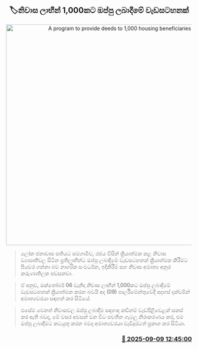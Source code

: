 <p align='center'><b><h2 align='center' title='A program to provide deeds to 1,000 housing beneficiaries'>🏷නිවාස ලාභීන් 1,000කට ඔප්පු ලබාදීමේ වැඩසටහනක්</h2></b></p>
<p align='center'><img src='https://helakuru.sgp1.cdn.digitaloceanspaces.com/esana/images/lib/aruna-jayathilake-u.jpg' width='600' alt='A program to provide deeds to 1,000 housing beneficiaries'></p>

> ලෝක ජනාවාස සතියට සමගාමීව, රජය විසින් ක්‍රියාත්මක කළ නිවාස ව්‍යාපෘතිවල සිටින ප්‍රතිලාභීන්ට ඔප්පු ලබාදීමේ වැඩසටහනක් ක්‍රියාත්මක කිරීමට පියවර ගන්නා බව නාගරික සංවර්ධන, ඉදිකිරීම් සහ නිවාස අමාත්‍ය අනුර කරුණාතිලක පවසනවා.

> ඒ අනුව, ඔක්තෝබර් 06 වැනිදා නිවාස ලාභීන් 1,000කට ඔප්පු ලබාදීමේ වැඩසටහනක් ක්‍රියාත්මක කරන බවයි අද (09) පාර්ලිමේන්තුවේදී අදහස් දක්වමින් අමාත්‍යවරයා සඳහන් කර සිටියේ.

> එසේම වෙනත් නිවාසවල ඔප්පු ලබාදීම සඳහාද කඩිනම් වැඩපිළිවෙළක් සකස් කර ඇති බවද, මේ වසර අවසන් වන විට පවතින ගැටලු නිරාකරණය කර, එම ඔප්පු ලබාදීමට කටයුතු කරන බවද අමාත්‍යවරයා වැඩිදුරටත් ප්‍රකාශ කර සිටියා.



<h3 align='right'><a href='https://www.helakuru.lk/esana/p/113448/'>📅 2025-09-09 12:45:00</a></h3>
